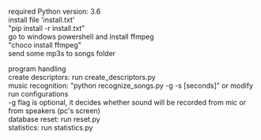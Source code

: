 required Python version: 3.6<br>
install file 'install.txt'<br>
"pip install -r install.txt"<br>
go to windows powershell and install ffmpeg<br>
"choco install ffmpeg"<br>
send some mp3s to songs folder<br>

program handling<br>
create descriptors: run create_descriptors.py <br>
music recognition: "python recognize_songs.py -g -s [seconds]" or modify run configurations<br>
-g flag is optional, it decides whether sound will be recorded from mic or from speakers (pc's screen)<br>
database reset: run reset.py<br>
statistics: run statistics.py<br>
